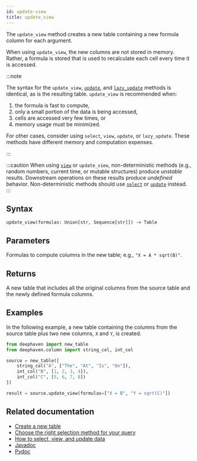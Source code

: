 ```yaml
---
id: update-view
title: update_view
---
```


The `update_view` method creates a new table containing a new formula column for each argument.

When using `update_view`, the new columns are not stored in memory. Rather, a formula is stored that is used to recalculate each cell every time it is accessed.

:::note

The syntax for the `update_view`, [`update`](./update.md), and [`lazy_update`](./lazy-update.md) methods is identical, as is the resulting table. `update_view` is recommended when:

1. the formula is fast to compute,
2. only a small portion of the data is being accessed,
3. cells are accessed very few times, or
4. memory usage must be minimized.

For other cases, consider using `select`, `view`, `update`, or `lazy_update`. These methods have different memory and computation expenses.

:::

:::caution
When using [`view`](./view.md) or `update_view`, non-deterministic methods (e.g., random numbers, current time, or mutable structures) produce _unstable_ results. Downstream operations on these results produce _undefined_ behavior. Non-deterministic methods should use [`select`](./select.md) or [`update`](./update.md) instead.
:::

## Syntax

```
update_view(formulas: Union[str, Sequence[str]]) -> Table
```

## Parameters

<ParamTable>
<Param name="formulas" type="Union[str, Sequence[str]]">

Formulas to compute columns in the new table; e.g., `"X = A * sqrt(B)"`.

</Param>
</ParamTable>

## Returns

A new table that includes all the original columns from the source table and the newly defined formula columns.

## Examples

In the following example, a new table containing the columns from the source table plus two new columns, `X` and `Y`, is created.

```python order=source,result
from deephaven import new_table
from deephaven.column import string_col, int_col

source = new_table([
    string_col("A", ["The", "At", "Is", "On"]),
    int_col("B", [1, 2, 3, 4]),
    int_col("C", [5, 6, 7, 8])
])

result = source.update_view(formulas=["X = B", "Y = sqrt(C)"])

```

## Related documentation

- [Create a new table](../../../how-to-guides/new-table.md)
- [Choose the right selection method for your query](../../../conceptual/choose-select-view-update.md)
- [How to select, view, and update data](../../../how-to-guides/use-select-view-update.md)
- [Javadoc](<https://deephaven.io/core/javadoc/io/deephaven/engine/table/Table.html#updateView(java.lang.String...)>)
- [Pydoc](https://deephaven.io/core/pydoc/code/deephaven.table.html?highlight=update#deephaven.table.Table.update_view)
